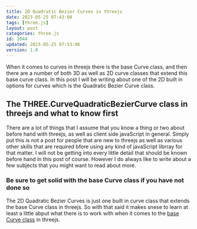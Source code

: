 ```yaml
---
title: 2D Quadratic Bezier Curves in threejs
date: 2023-05-25 07:43:00
tags: [three.js]
layout: post
categories: three.js
id: 1044
updated: 2023-05-25 07:53:06
version: 1.0
---
```


When it comes to curves in threejs there is the base Curve class, and then there are a number of both 3D as well as 2D curve classes that extend this base curve class. In this post I will be writing about one of the 2D built in options for curves which is the Quadratic Bezier Curve class.

<!-- more -->


## The THREE.CurveQuadraticBezierCurve class in threejs and what to know first

There are a lot of things that I assume that you know a thing or two about before hand with threejs, as well as client side javaScript in general. Simply put this is not a post for people that are new to threejs as well as various other skills that are required bfore using any kind of javaScript librray for that matter. I will not be getting into every little detail that should be known before hand in this post of course. However I do always like to write about a few subjects that you might want to read about more.

### Be sure to get solid with the base Curve class if you have not done so

The 2D Quadratic Bezier Curves is just one built in curve class that extends the base Curve class in threejs. So with that said it makes snese to learn at least a little abput what there is to work with when it comes to the [base Curve class](/2022/06/17/threejs-curve/) in threejs.